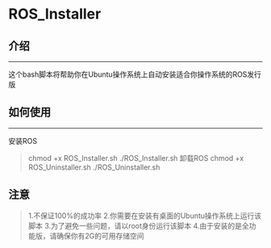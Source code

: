 # ROS_Installer
## 介绍
---
这个bash脚本将帮助你在Ubuntu操作系统上自动安装适合你操作系统的ROS发行版
## 如何使用
---
安装ROS
>chmod +x ROS_Installer.sh
>./ROS_Installer.sh
卸载ROS
>chmod +x ROS_Uninstaller.sh
>./ROS_Uninstaller.sh
## 注意
>1.不保证100%的成功率
>2.你需要在安装有桌面的Ubuntu操作系统上运行该脚本
>3.为了避免一些问题，请以root身份运行该脚本
>4.由于安装的是全功能版，请确保你有2G的可用存储空间
